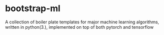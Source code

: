 # bootstrap-ml
A collection of boiler plate templates for major machine learning algorithms, written in python(3.),  implemented on top of both pytorch and tensorflow
